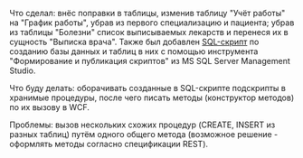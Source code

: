 Что сделал: внёс поправки в таблицы, изменив таблицу "Учёт работы" на "График работы", убрав из первого специализацию и пациента; убрав из таблицы "Болезни" список выписываемых лекарств и перенеся их в сущность "Выписка врача". Также был добавлен [SQL-скрипт](https://github.com/0m0rts0n/ProgramEngineeringRep/blob/master/scriptDB.sql) по созданию базы данных и таблиц в них с помощью инструмента "Формирование и публикация скриптов" из MS SQL Server Management Studio. 

Что буду делать: оборачивать созданные в SQL-скрипте подскрипты в хранимые процедуры, после чего писать методы (конструктор методов) по их вызову в WCF.

Проблемы: вызов нескольких схожих процедур (CREATE, INSERT из разных таблиц) путём одного общего метода (возможное решение - оформлять методы согласно спецификации REST).
